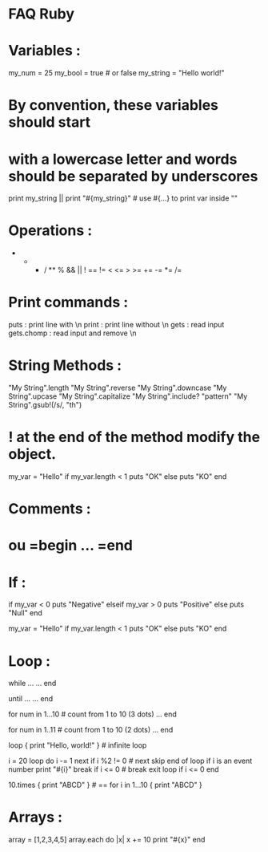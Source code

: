 FAQ Ruby
========

# Variables :

my_num = 25
my_bool = true # or false
my_string = "Hello world!"

# By convention, these variables should start 
# with a lowercase letter and words should be separated by underscores

print my_string || print "#{my_string}" # use #{...} to print var inside ""

# Operations :

+ - * / ** % && || ! == != < <= > >= += -= *= /=

# Print commands :

puts : print line with \n
print : print line without \n
gets : read input
gets.chomp : read input and remove \n 

# String Methods :

"My String".length
"My String".reverse
"My String".downcase
"My String".upcase
"My String".capitalize
"My String".include? "pattern"
"My String".gsub!(/s/, "th")

# ! at the end of the method modify the object.

my_var = "Hello"
if my_var.length < 1
  puts "OK"
else
  puts "KO"
end

# Comments :

# ou =begin ... =end

# If :

if my_var < 0
  puts "Negative"
elseif my_var > 0
  puts "Positive"
else
  puts "Null"
end

my_var = "Hello"
if my_var.length < 1
  puts "OK"
else
  puts "KO"
end

# Loop : 

while ...
	...
end

until ...
	...
end

for num in 1...10 # count from 1 to 10 (3 dots)
	...
end

for num in 1..11 # count from 1 to 10 (2 dots)
	...
end

loop { print "Hello, world!" } # infinite loop

i = 20
loop do
  i -= 1
  next if i %2 != 0 # next skip end of loop if i is an event number
  print "#{i}"
  break if i <= 0 # break exit loop if i <= 0
end

10.times { print "ABCD" } # == for i in 1...10 { print "ABCD" }

# Arrays :

array = [1,2,3,4,5]
array.each do |x|
  x += 10
  print "#{x}"
end